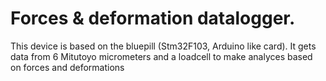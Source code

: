 # Forces & deformation datalogger.

This device is based on the bluepill (Stm32F103, Arduino like card).
It gets data from 6 Mitutoyo micrometers and a loadcell to make analyces based on forces and deformations 
